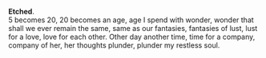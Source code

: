 **Etched**.  
5 becomes 20, 20 becomes an age, age I spend with wonder, wonder that shall we ever remain the same, same as our fantasies, fantasies of lust, lust for a love, love for each other. Other day another time, time for a company, company of her, her thoughts plunder, plunder my restless soul.
